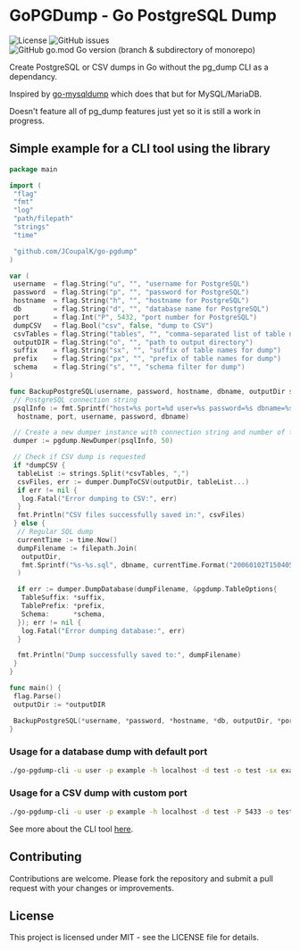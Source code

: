 # GoPGDump - Go PostgreSQL Dump

![License](https://img.shields.io/github/license/JCoupalK/go-pgdump)
![GitHub issues](https://img.shields.io/github/issues-raw/JCoupalK/go-pgdump)
![GitHub go.mod Go version (branch & subdirectory of monorepo)](https://img.shields.io/github/go-mod/go-version/JCoupalK/go-pgdump/main)

Create PostgreSQL or CSV dumps in Go without the pg_dump CLI as a dependancy.

Inspired by [go-mysqldump](https://github.com/jamf/go-mysqldump) which does that but for MySQL/MariaDB.

Doesn't feature all of pg_dump features just yet so it is still a work in progress.

## Simple example for a CLI tool using the library

```go
package main

import (
 "flag"
 "fmt"
 "log"
 "path/filepath"
 "strings"
 "time"

 "github.com/JCoupalK/go-pgdump"
)

var (
 username  = flag.String("u", "", "username for PostgreSQL")
 password  = flag.String("p", "", "password for PostgreSQL")
 hostname  = flag.String("h", "", "hostname for PostgreSQL")
 db        = flag.String("d", "", "database name for PostgreSQL")
 port      = flag.Int("P", 5432, "port number for PostgreSQL")
 dumpCSV   = flag.Bool("csv", false, "dump to CSV")
 csvTables = flag.String("tables", "", "comma-separated list of table names to dump to CSV")
 outputDIR = flag.String("o", "", "path to output directory")
 suffix    = flag.String("sx", "", "suffix of table names for dump")
 prefix    = flag.String("px", "", "prefix of table names for dump")
 schema    = flag.String("s", "", "schema filter for dump")
)

func BackupPostgreSQL(username, password, hostname, dbname, outputDir string, port int) {
 // PostgreSQL connection string
 psqlInfo := fmt.Sprintf("host=%s port=%d user=%s password=%s dbname=%s sslmode=disable",
  hostname, port, username, password, dbname)

 // Create a new dumper instance with connection string and number of threads
 dumper := pgdump.NewDumper(psqlInfo, 50)

 // Check if CSV dump is requested
 if *dumpCSV {
  tableList := strings.Split(*csvTables, ",")
  csvFiles, err := dumper.DumpToCSV(outputDir, tableList...)
  if err != nil {
   log.Fatal("Error dumping to CSV:", err)
  }
  fmt.Println("CSV files successfully saved in:", csvFiles)
 } else {
  // Regular SQL dump
  currentTime := time.Now()
  dumpFilename := filepath.Join(
   outputDir,
   fmt.Sprintf("%s-%s.sql", dbname, currentTime.Format("20060102T150405")),
  )

  if err := dumper.DumpDatabase(dumpFilename, &pgdump.TableOptions{
   TableSuffix: *suffix,
   TablePrefix: *prefix,
   Schema:      *schema,
  }); err != nil {
   log.Fatal("Error dumping database:", err)
  }

  fmt.Println("Dump successfully saved to:", dumpFilename)
 }
}

func main() {
 flag.Parse()
 outputDir := *outputDIR

 BackupPostgreSQL(*username, *password, *hostname, *db, outputDir, *port)
}
```

### Usage for a database dump with default port

```bash
./go-pgdump-cli -u user -p example -h localhost -d test -o test -sx example -px test -s myschema
```

### Usage for a CSV dump with custom port

```bash
./go-pgdump-cli -u user -p example -h localhost -d test -P 5433 -o test -csv -tables employees,departments
```

See more about the CLI tool [here](https://github.com/JCoupalK/go-pgdump-cli).

## Contributing

Contributions are welcome. Please fork the repository and submit a pull request with your changes or improvements.

## License

This project is licensed under MIT - see the LICENSE file for details.
